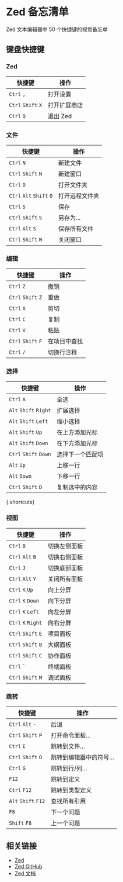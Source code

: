 Zed 备忘清单
====

Zed 文本编辑器中 50 个快捷键的视觉备忘单

## 键盘快捷键

### Zed

| 快捷键                | 操作                   |
|-----------------------|------------------------|
| `Ctrl` `,`            | 打开设置                |
| `Ctrl` `Shift` `X`    | 打开扩展商店            |
| `Ctrl` `Q`            | 退出 Zed               |
<!--rehype:className=shortcuts-->

### 文件

| 快捷键                  | 操作                   |
|-------------------------|------------------------|
| `Ctrl` `N`              | 新建文件                |
| `Ctrl` `Shift` `N`      | 新建窗口                |
| `Ctrl` `O`              | 打开文件夹              |
| `Ctrl` `Alt` `Shift` `O`| 打开远程文件夹          |
| `Ctrl` `S`              | 保存                    |
| `Ctrl` `Shift` `S`      | 另存为...               |
| `Ctrl` `Alt` `S`        | 保存所有文件            |
| `Ctrl` `Shift` `W`      | 关闭窗口                |
<!--rehype:className=shortcuts-->

### 编辑

| 快捷键                | 操作                   |
|-----------------------|------------------------|
| `Ctrl` `Z`            | 撤销                   |
| `Ctrl` `Shift` `Z`    | 重做                   |
| `Ctrl` `X`            | 剪切                   |
| `Ctrl` `C`            | 复制                   |
| `Ctrl` `V`            | 粘贴                   |
| `Ctrl` `Shift` `F`    | 在项目中查找            |
| `Ctrl` `/`            | 切换行注释             |
<!--rehype:className=shortcuts-->

### 选择

| 快捷键                   | 操作                     |
|--------------------------|--------------------------|
| `Ctrl` `A`               | 全选                     |
| `Alt` `Shift` `Right`    | 扩展选择                 |
| `Alt` `Shift` `Left`     | 缩小选择                 |
| `Alt` `Shift` `Up`       | 在上方添加光标           |
| `Alt` `Shift` `Down`     | 在下方添加光标           |
| `Ctrl` `Shift` `Down`    | 选择下一个匹配项         |
| `Alt` `Up`               | 上移一行                 |
| `Alt` `Down`             | 下移一行                 |
| `Ctrl` `Shift` `D`       | 复制选中的内容           |

{.shortcuts}

### 视图

| 快捷键               | 操作                    |
|----------------------|-------------------------|
| `Ctrl` `B`           | 切换左侧面板            |
| `Ctrl` `Alt` `B`     | 切换右侧面板            |
| `Ctrl` `J`           | 切换底部面板            |
| `Ctrl` `Alt` `Y`     | 关闭所有面板            |
| `Ctrl` `K` `Up`      | 向上分屏                |
| `Ctrl` `K` `Down`    | 向下分屏                |
| `Ctrl` `K` `Left`    | 向左分屏                |
| `Ctrl` `K` `Right`   | 向右分屏                |
| `Ctrl` `Shift` `E`   | 项目面板                |
| `Ctrl` `Shift` `B`   | 大纲面板                |
| `Ctrl` `Shift` `C`   | 协作面板                |
| `Ctrl` ``` ` ```     | 终端面板                |
| `Ctrl` `Shift` `M`   | 调试面板                |
<!--rehype:className=shortcuts-->

### 跳转

| 快捷键                | 操作                        |
|-----------------------|-----------------------------|
| `Ctrl` `Alt` `-`      | 后退                        |
| `Ctrl` `Shift` `P`    | 打开命令面板…               |
| `Ctrl` `E`            | 跳转到文件…                |
| `Ctrl` `Shift` `O`    | 跳转到编辑器中的符号…      |
| `Ctrl` `G`            | 跳转到行/列…               |
| `F12`                 | 跳转到定义                 |
| `Ctrl` `F12`          | 跳转到类型定义             |
| `Alt` `Shift` `F12`   | 查找所有引用               |
| `F8`                  | 下一个问题                 |
| `Shift` `F8`          | 上一个问题                 |
<!--rehype:className=shortcuts-->

## 相关链接

- [Zed](https://zed.dev/)
- [Zed GitHub](https://github.com/zed-industries/zed)
- [Zed 文档](https://zed.dev/docs)